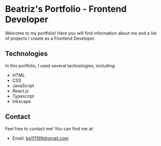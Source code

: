 # Beatriz's Portfolio - Frontend Developer

Welcome to my portfolio! Here you will find information about me and a list of projects I create as a Frontend Developer.

## Technologies

In this portfolio, I used several technologies, including:

- HTML
- CSS
- JavaScript
- React.js
- Typescript
- Inkscape

## Contact

Feel free to contact me! You can find me at:

- Email: [bp111199@gmail.com](mailto:bp111199@gmail.com)
